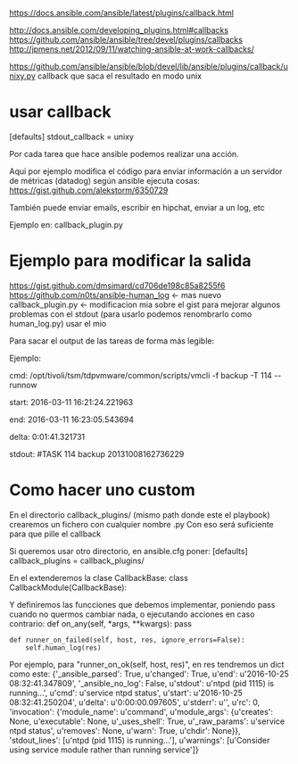 https://docs.ansible.com/ansible/latest/plugins/callback.html

http://docs.ansible.com/developing_plugins.html#callbacks
https://github.com/ansible/ansible/tree/devel/plugins/callbacks
http://jpmens.net/2012/09/11/watching-ansible-at-work-callbacks/

https://github.com/ansible/ansible/blob/devel/lib/ansible/plugins/callback/unixy.py
callback que saca el resultado en modo unix


# usar callback
[defaults]
stdout_callback = unixy



Por cada tarea que hace ansible podemos realizar una acción.

Aqui por ejemplo modifica el código para enviar información a un servidor de métricas (datadog) según ansible ejecuta cosas:
https://gist.github.com/alekstorm/6350729

También puede enviar emails, escribir en hipchat, enviar a un log, etc



Ejemplo en: callback_plugin.py

# Ejemplo para modificar la salida
https://gist.github.com/dmsimard/cd706de198c85a8255f6
https://github.com/n0ts/ansible-human_log <- mas nuevo
callback_plugin.py <- modificacion mia sobre el gist para mejorar algunos problemas con el stdout (para usarlo podemos renombrarlo como human_log.py)
  usar el mio


Para sacar el output de las tareas de forma más legible:


Ejemplo:

cmd: /opt/tivoli/tsm/tdpvmware/common/scripts/vmcli -f backup -T 114 --runnow

start: 2016-03-11 16:21:24.221963

end: 2016-03-11 16:23:05.543694

delta: 0:01:41.321731

stdout: #TASK 114 backup 20131008162736229



# Como hacer uno custom
En el directorio callback_plugins/ (mismo path donde este el playbook) crearemos un fichero con cualquier nombre .py
Con eso será suficiente para que pille el callback

Si queremos usar otro directorio, en ansible.cfg poner:
[defaults]
callback_plugins = callback_plugins/




En el extenderemos la clase CallbackBase:
class CallbackModule(CallbackBase):

Y definiremos las funcciones que debemos implementar, poniendo pass cuando no quermos cambiar nada, o ejecutando acciones en caso contrario:
    def on_any(self, *args, **kwargs):
        pass

    def runner_on_failed(self, host, res, ignore_errors=False):
        self.human_log(res)


Por ejemplo, para "runner_on_ok(self, host, res)", en res tendremos un dict como este:
{'_ansible_parsed': True, u'changed': True, u'end': u'2016-10-25 08:32:41.347809', '_ansible_no_log': False, u'stdout': u'ntpd (pid  1115) is running...', u'cmd': u'service ntpd status', u'start': u'2016-10-25 08:32:41.250204', u'delta': u'0:00:00.097605', u'stderr': u'', u'rc': 0, 'invocation': {'module_name': u'command', u'module_args': {u'creates': None, u'executable': None, u'_uses_shell': True, u'_raw_params': u'service ntpd status', u'removes': None, u'warn': True, u'chdir': None}}, 'stdout_lines': [u'ntpd (pid  1115) is running...'], u'warnings': [u'Consider using service module rather than running service']}

